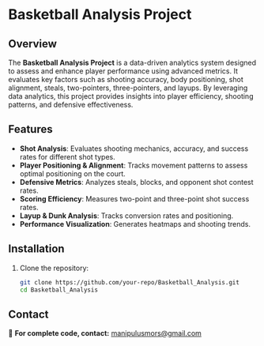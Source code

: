 # Basketball Analysis Project  

## Overview  
The **Basketball Analysis Project** is a data-driven analytics system designed to assess and enhance player performance using advanced metrics. It evaluates key factors such as shooting accuracy, body positioning, shot alignment, steals, two-pointers, three-pointers, and layups. By leveraging data analytics, this project provides insights into player efficiency, shooting patterns, and defensive effectiveness.  

## Features  

- **Shot Analysis**: Evaluates shooting mechanics, accuracy, and success rates for different shot types.  
- **Player Positioning & Alignment**: Tracks movement patterns to assess optimal positioning on the court.  
- **Defensive Metrics**: Analyzes steals, blocks, and opponent shot contest rates.  
- **Scoring Efficiency**: Measures two-point and three-point shot success rates.  
- **Layup & Dunk Analysis**: Tracks conversion rates and positioning.  
- **Performance Visualization**: Generates heatmaps and shooting trends.  

## Installation  

1. Clone the repository:  
   ```bash
   git clone https://github.com/your-repo/Basketball_Analysis.git
   cd Basketball_Analysis

   
## Contact  
📩 **For complete code, contact:** [manipulusmors@gmail.com](mailto:manipulusmors@gmail.com)  
